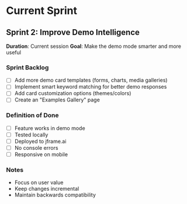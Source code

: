 # Current Sprint

## Sprint 2: Improve Demo Intelligence
**Duration**: Current session
**Goal**: Make the demo mode smarter and more useful

### Sprint Backlog
- [ ] Add more demo card templates (forms, charts, media galleries)
- [ ] Implement smart keyword matching for better demo responses
- [ ] Add card customization options (themes/colors)
- [ ] Create an "Examples Gallery" page

### Definition of Done
- [ ] Feature works in demo mode
- [ ] Tested locally
- [ ] Deployed to jframe.ai
- [ ] No console errors
- [ ] Responsive on mobile

### Notes
- Focus on user value
- Keep changes incremental
- Maintain backwards compatibility